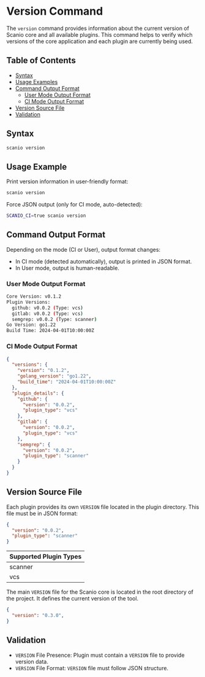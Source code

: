 # Version Command
The `version` command provides information about the current version of Scanio core and all available plugins. This command helps to verify which versions of the core application and each plugin are currently being used.


## Table of Contents
- [Syntax](#syntax)
- [Usage Examples](#usage-examples)
- [Command Output Format](#command-output-format)
  - [User Mode Output Format](#user-mode-output-format)
  - [CI Mode Output Format](#ci-mode-output-format)
- [Version Source File](#version-source-file)
- [Validation](#validation)


## Syntax
```bash
scanio version
```

## Usage Example

Print version information in user-friendly format:
```bash
scanio version
```

Force JSON output (only for CI mode, auto-detected):
```bash
SCANIO_CI=true scanio version
```

## Command Output Format

Depending on the mode (CI or User), output format changes:

- In CI mode (detected automatically), output is printed in JSON format.
- In User mode, output is human-readable.

### User Mode Output Format
```bash
Core Version: v0.1.2
Plugin Versions:
  github: v0.0.2 (Type: vcs)
  gitlab: v0.0.2 (Type: vcs)
  semgrep: v0.0.2 (Type: scanner)
Go Version: go1.22
Build Time: 2024-04-01T10:00:00Z
```

### CI Mode Output Format

```json
{
  "versions": {
    "version": "0.1.2",
    "golang_version": "go1.22",
    "build_time": "2024-04-01T10:00:00Z"
  },
  "plugin_details": {
    "github": {
      "version": "0.0.2",
      "plugin_type": "vcs"
    },
    "gitlab": {
      "version": "0.0.2",
      "plugin_type": "vcs"
    },
    "semgrep": {
      "version": "0.0.2",
      "plugin_type": "scanner"
    }
  }
}
```

## Version Source File

Each plugin provides its own `VERSION` file located in the plugin directory. This file must be in JSON format:

```json
{
  "version": "0.0.2",
  "plugin_type": "scanner"
}
```

| Supported Plugin Types           |
|----------------------------|
| scanner     |
| vcs       |

The main `VERSION` file for the Scanio core is located in the root directory of the project. It defines the current version of the tool.
```json
{
  "version": "0.3.0",
}
```

## Validation

- `VERSION` File Presence: Plugin must contain a `VERSION` file to provide version data.
- `VERSION` File Format: `VERSION` file must follow JSON structure.
